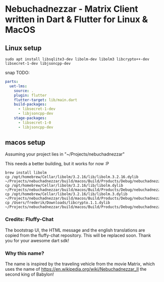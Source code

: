 # Nebuchadnezzar - Matrix Client written in Dart & Flutter for Linux & MacOS

## Linux setup

```
sudo apt install libsqlite3-dev libolm-dev libolm3 libcrypto++-dev libsecret-1-dev libjsoncpp-dev
```

snap TODO:
```yaml
parts:
  uet-lms:
    source: .
    plugin: flutter
    flutter-target: lib/main.dart
    build-packages:
      - libsecret-1-dev
      - libjsoncpp-dev
    stage-packages:
      - libsecret-1-0
      - libjsoncpp-dev
```

## macos setup

Assuming your project lies in "~/Projects/nebuchadnezzar"

This needs a better building, but it works for now :P

```
brew install libolm
cp /opt/homebrew/Cellar/libolm/3.2.16/lib/libolm.3.2.16.dylib ~/Projects/nebuchadnezzar/build/macos/Build/Products/Debug/nebuchadnezzar.app/Contents/Frameworks
cp /opt/homebrew/Cellar/libolm/3.2.16/lib/libolm.dylib ~/Projects/nebuchadnezzar/build/macos/Build/Products/Debug/nebuchadnezzar.app/Contents/Frameworks
cp /opt/homebrew/Cellar/libolm/3.2.16/lib/libolm.3.dylib ~/Projects/nebuchadnezzar/build/macos/Build/Products/Debug/nebuchadnezzar.app/Contents/Frameworks
cp /Users/frederik/Downloads/libcrypto.1.1.dylib ~/Projects/nebuchadnezzar/build/macos/Build/Products/Debug/nebuchadnezzar.app/Contents/Frameworks
```

### Credits: Fluffy-Chat

The bootstrap UI, the HTML message and the english translations are copied from the fluffy-chat repository.
This will be replaced soon. Thank you for your awesome dart sdk!

### Why this name?

The name is inspired by the traveling vehicle from the movie Matrix, which uses the name of https://en.wikipedia.org/wiki/Nebuchadnezzar_II the second king of Babylon!